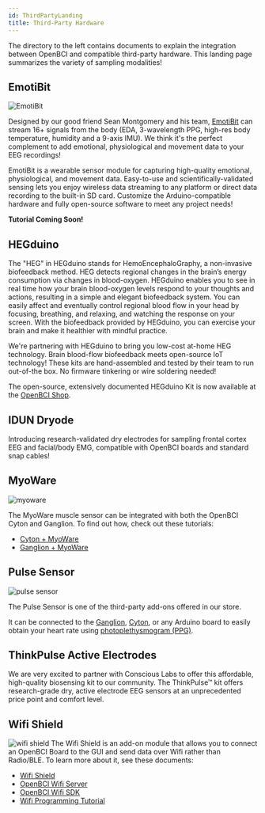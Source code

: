 ```yaml
---
id: ThirdPartyLanding
title: Third-Party Hardware
---
```

The directory to the left contains documents to explain the integration between OpenBCI and compatible third-party hardware. This landing page summarizes the variety of sampling modalities!

## EmotiBit

![EmotiBit](../assets/ThirdPartyImages/Emotibit.png)

Designed by our good friend Sean Montgomery and his team, [EmotiBit](emotibit.com) can stream 16+ signals from the body (EDA, 3-wavelength PPG, high-res body temperature, humidity and a 9-axis IMU). We think it's the perfect complement to add emotional, physiological and movement data to your EEG recordings!

EmotiBit is a wearable sensor module for capturing high-quality emotional, physiological, and movement data. Easy-to-use and scientifically-validated sensing lets you enjoy wireless data streaming to any platform or direct data recording to the built-in SD card. Customize the Arduino-compatible hardware and fully open-source software to meet any project needs!

**Tutorial Coming Soon!**

## HEGduino

The "HEG" in HEGduino stands for HemoEncephaloGraphy, a non-invasive biofeedback method. HEG detects regional changes in the brain’s energy consumption via changes in blood-oxygen. HEGduino enables you to see in real time how your brain blood-oxygen levels respond to your thoughts and actions, resulting in a simple and elegant biofeedback system. You can easily affect and eventually control regional blood flow in your head by focusing, breathing, and relaxing, and watching the response on your screen. With the biofeedback provided by HEGduino, you can exercise your brain and make it healthier with mindful practice.

We're partnering with HEGduino to bring you low-cost at-home HEG technology. Brain blood-flow biofeedback meets open-source IoT technology!  These kits are hand-assembled and tested by their team to run out-of-the box. No firmware tinkering or wire soldering needed!

The open-source, extensively documented HEGduino Kit is now available at the [OpenBCI Shop](https://shop.openbci.com/products/hegduino-kit).

## IDUN Dryode

Introducing research-validated dry electrodes for sampling frontal cortex EEG and facial/body EMG, compatible with OpenBCI boards and standard snap cables!

## MyoWare

![myoware](../assets/ThirdPartyImages/myoware.jpg)

The MyoWare muscle sensor can be integrated with both the OpenBCI Cyton and Ganglion. To find out how, check out these tutorials:

-   [Cyton + MyoWare](ThirdParty/01-Myoware/14-MyoWare_Integration.md)
-   [Ganglion + MyoWare](ThirdParty/01-Myoware/15-MyoWare_Integration_Ganglion.md)

## Pulse Sensor

![pulse sensor](../assets/ThirdPartyImages/Pulse_sensor.jpg)

The Pulse Sensor is one of the third-party add-ons offered in our store.

It can be connected to the [Ganglion](https://shop.openbci.com/collections/frontpage/products/pre-order-ganglion-board), [Cyton](https://shop.openbci.com/collections/frontpage/products/cyton-biosensing-board-8-channel), or any Arduino board to easily obtain your heart rate using [photoplethysmogram (PPG)](https://en.wikipedia.org/wiki/Photoplethysmogram).

## ThinkPulse Active Electrodes

We are very excited to partner with Conscious Labs to offer this affordable, high-quality biosensing kit to our community. The ThinkPulse™ kit offers research-grade dry, active electrode EEG sensors at an unprecedented price point and comfort level.

## Wifi Shield

![wifi shield](../assets/ThirdPartyImages/wifi_shield.jpg)
The Wifi Shield is an add-on module that allows you to connect an OpenBCI Board to the GUI and send data over Wifi rather than Radio/BLE.
To learn more about it, see these documents:

-   [Wifi Shield](ThirdParty/03-WiFiShield/01-Wifi.md)
-   [OpenBCI Wifi Server](ThirdParty/03-WiFiShield/03-OpenBCI_Wifi_Server.md)
-   [OpenBCI Wifi SDK](ThirdParty/03-WiFiShield/08-OpenBCI_Wifi_SDK.md)
-   [Wifi Programming Tutorial](ThirdParty/03-WiFiShield/12-Wifi_Programming_Tutorial.md)
